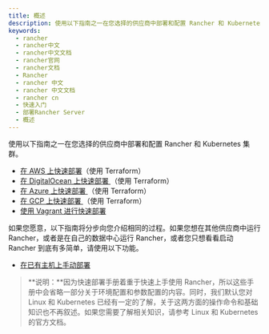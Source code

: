 ```yaml
---
title: 概述
description: 使用以下指南之一在您选择的供应商中部署和配置 Rancher 和 Kubernetes 集群。在 AWS 上快速部署、在 DigitalOcean 上快速部署、在 Azure 上快速部署、在 GCP 上快速部署、使用 Vagrant 进行快速部署、在已有主机上手动部署。
keywords:
  - rancher
  - rancher中文
  - rancher中文文档
  - rancher官网
  - rancher文档
  - Rancher
  - rancher 中文
  - rancher 中文文档
  - rancher cn
  - 快速入门
  - 部署Rancher Server
  - 概述
---
```


使用以下指南之一在您选择的供应商中部署和配置 Rancher 和 Kubernetes 集群。

- [在 AWS 上快速部署](/docs/rancher2/quick-start-guide/deployment/amazon-aws-qs/_index)（使用 Terraform）
- [在 DigitalOcean 上快速部署 ](/docs/rancher2/quick-start-guide/deployment/digital-ocean-qs/_index)（使用 Terraform）
- [在 Azure 上快速部署 ](/docs/rancher2/quick-start-guide/deployment/microsoft-azure-qs/_index)（使用 Terraform）
- [在 GCP 上快速部署 ](/docs/rancher2/quick-start-guide/deployment/google-gcp-qs/_index)（使用 Terraform）
- [使用 Vagrant 进行快速部署](/docs/rancher2/quick-start-guide/deployment/quickstart-vagrant/_index)

如果您愿意，以下指南将分步向您介绍相同的过程。如果您想在其他供应商中运行 Rancher，或者是在自己的数据中心运行 Rancher，或者您只想看看启动 Rancher 到底有多简单，请使用以下功能。

- [在已有主机上手动部署](/docs/rancher2/quick-start-guide/deployment/quickstart-manual-setup/_index)

> **说明：**因为快速部署手册着重于快速上手使用 Rancher，所以这些手册中会省略一部分关于环境配置和参数配置的内容。同时，我们默认您对 Linux 和 Kubernetes 已经有一定的了解，关于这两方面的操作命令和基础知识也不再叙述。如果您需要了解相关知识，请参考 Linux 和 Kubernetes 的官方文档。

